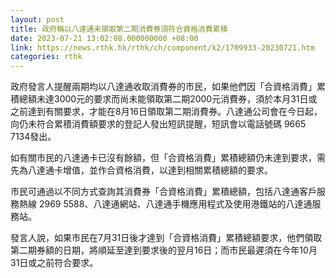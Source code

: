 ```yaml
---
layout: post
title: 政府稱以八達通未領取第二期消費券須符合資格消費累積
date: 2023-07-21 13:02:08.000000000 +08:00
link: https://news.rthk.hk/rthk/ch/component/k2/1709933-20230721.htm
categories: rthk
---
```


政府發言人提醒兩期均以八達通收取消費券的市民，如果他們因「合資格消費」累積總額未達3000元的要求而尚未能領取第二期2000元消費券，須於本月31日或之前達到有關要求，才能在8月16日領取第二期消費券。八達通公司會在今日起，向仍未符合累積消費額要求的登記人發出短訊提醒，短訊會以電話號碼 9665 7134發出。

如有關市民的八達通卡已沒有餘額，但「合資格消費」累積總額仍未達到要求，需先為八達通卡增值，並作合資格消費，以達到相關累積總額的要求。

市民可通過以不同方式查詢其消費券「合資格消費」累積總額，包括八達通客戶服務熱線 2969 5588、八達通網站、八達通手機應用程式及使用港鐵站的八達通服務站。

發言人說，如果市民在7月31日後才達到「合資格消費」累積總額要求，他們領取第二期券額的日期，將順延至達到要求後的翌月16日；而市民最遲須在今年10月31日或之前符合要求。
